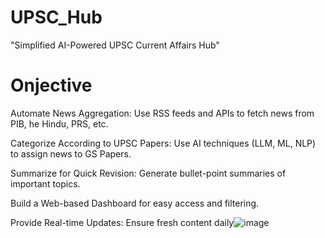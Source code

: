 # UPSC_Hub
 "Simplified AI-Powered UPSC Current Affairs Hub"
# Onjective
Automate News Aggregation: Use RSS feeds and APIs to fetch news from PIB, he Hindu, PRS, etc.

Categorize According to UPSC Papers: Use AI techniques (LLM, ML, NLP) to assign news to GS Papers.

Summarize for Quick Revision: Generate bullet-point summaries of important topics.

Build a Web-based Dashboard for easy access and filtering. 

Provide Real-time Updates: Ensure fresh content daily![image](https://github.com/user-attachments/assets/59ae83f3-63f4-4364-8116-84a5339f9b7e)
